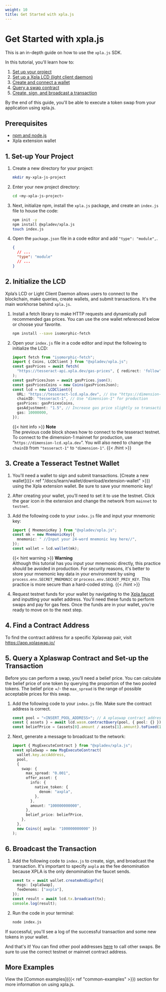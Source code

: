 ```yaml
---
weight: 10
title: Get Started with xpla.js
---
```


# Get Started with xpla.js

This is an in-depth guide on how to use the `xpla.js` SDK.

In this tutorial, you'll learn how to:

1. [Set up your project](#1-set-up-your-project)
2. [Set up a Xpla LCD (light client daemon)](#2-initialize-the-lcd)
3. [Create and connect a wallet](#3-create-a-tesseract-testnet-wallet)
4. [Query a swap contract](#5-query-a-xplaswap-contract-and-set-up-the-transaction)
5. [Create, sign, and broadcast a transaction](#6-broadcast-the-transaction)

By the end of this guide, you'll be able to execute a token swap from your application using xpla.js.

## Prerequisites

- [npm and node.js](https://docs.npmjs.com/downloading-and-installing-node-js-and-npm)
- Xpla extension wallet

## 1. Set-up Your Project

1. Create a new directory for your project:

   ```sh
   mkdir my-xpla-js-project

   ```

2. Enter your new project directory:

   ```sh
   cd <my-xpla-js-project>
   ```

3. Next, initialize npm, install the `xpla.js` package, and create an `index.js` file to house the code:

   ```sh
   npm init -y
   npm install @xpladev/xpla.js
   touch index.js
   ```

4. Open the `package.json` file in a code editor and add `"type": "module",`.

   ```json
   {
     // ...
     "type": "module"
     // ...
   }
   ```

## 2. Initialize the LCD

Xpla’s LCD or Light Client Daemon allows users to connect to the blockchain, make queries, create wallets, and submit transactions. It's the main workhorse behind `xpla.js`.

1. Install a fetch library to make HTTP requests and dynamically pull recommended gas prices. You can use the one wallet referenced below or choose your favorite.

   ```sh
   npm install --save isomorphic-fetch
   ```

2. Open your `index.js` file in a code editor and input the following to initialize the LCD:

   ```ts
   import fetch from "isomorphic-fetch";
   import { Coins, LCDClient } from "@xpladev/xpla.js";
   const gasPrices = await fetch(
     "https://tesseract-api.xpla.dev/gas-prices", { redirect: 'follow' }
   );
   const gasPricesJson = await gasPrices.json();
   const gasPricesCoins = new Coins(gasPricesJson);
   const lcd = new LCDClient({
     URL: "https://tesseract-lcd.xpla.dev", // Use "https://dimension-lcd.xpla.dev" for prod
     chainID: "tesseract-1", // Use "dimension-1" for production
     gasPrices: gasPricesCoins,
     gasAdjustment: "1.5", // Increase gas price slightly so transactions go through smoothly.
     gas: 10000000,
   });
   ```

   {{< hint info >}}
   **Note**  
   The previous code block shows how to connect to the tesseract testnet. To connect to the dimension-1 mainnet for production, use “`https://dimension-lcd.xpla.dev`”.
   You will also need to change the `chainID` from `"tesseract-1"` to `"dimension-1"`.
   {{< /hint >}}

## 3. Create a Tesseract Testnet Wallet

1. You'll need a wallet to sign and submit transactions. [Create a new wallet]({{< ref "/docs/learn/wallet/download/extension-wallet" >}}) using the Xpla extension wallet. Be sure to save your mnemonic key!

2. After creating your wallet, you’ll need to set it to use the testnet. Click the gear icon in the extension and change the network from `mainnet` to `testnet`.

3. Add the following code to your `index.js` file and input your mnemonic key:

   ```ts
   import { MnemonicKey } from "@xpladev/xpla.js";
   const mk = new MnemonicKey({
     mnemonic: " //Input your 24-word mnemonic key here//",
   });
   const wallet = lcd.wallet(mk);
   ```

   {{< hint warning >}}
   **Warning**  
   Although this tutorial has you input your mnemonic directly, this practice should be avoided in production.
   For security reasons, it's better to store your mnemonic key data in your environment by using `process.env.SECRET_MNEMONIC` or `process.env.SECRET_PRIV_KEY`. This practice is more secure than a hard-coded string.
   {{< /hint >}}

4. Request testnet funds for your wallet by navigating to the [Xpla faucet](https://faucet.xpla.io) and inputting your wallet address. You'll need these funds to perform swaps and pay for gas fees. Once the funds are in your wallet, you’re ready to move on to the next step.

## 4. Find a Contract Address

To find the contract address for a specific Xplaswap pair, visit https://app.xplaswap.io/

## 5. Query a Xplaswap Contract and Set-up the Transaction

Before you can perform a swap, you’ll need a belief price. You can calculate the belief price of one token by querying the proportion of the two pooled tokens. The belief price +/- the `max_spread` is the range of possible acceptable prices for this swap.

1. Add the following code to your `index.js` file. Make sure the contract address is correct.

   ```ts
   const pool = "<INSERT_POOL_ADDRESS>"; // A xplaswap contract address on tesseract.
   const { assets } = await lcd.wasm.contractQuery(pool, { pool: {} }); // Fetch the amount of each asset in the pool.
   const beliefPrice = (assets[0].amount / assets[1].amount).toFixed(18); // Calculate belief price using proportion of pool balances.
   ```

2. Next, generate a message to broadcast to the network:

   ```ts
   import { MsgExecuteContract } from "@xpladev/xpla.js";
   const xplaSwap = new MsgExecuteContract(
     wallet.key.accAddress,
     pool,
     {
       swap: {
         max_spread: "0.001",
         offer_asset: {
           info: {
             native_token: {
               denom: "axpla",
             },
           },
           amount: "100000000000",
         },
         belief_price: beliefPrice,
       },
     },
     new Coins({ axpla: "100000000000" })
   );
   ```

## 6. Broadcast the Transaction

1. Add the following code to `index.js` to create, sign, and broadcast the transaction. It's important to specify `axpla` as the fee denomination because XPLA is the only denomination the faucet sends.

   ```ts
   const tx = await wallet.createAndSignTx({
     msgs: [xplaSwap],
     feeDenoms: ["axpla"],
   });
   const result = await lcd.tx.broadcast(tx);
   console.log(result);
   ```

2. Run the code in your terminal:

   ```sh
   node index.js
   ```

If successful, you'll see a log of the successful transaction and some new tokens in your wallet.

And that's it! You can find other pool addresses [here](https://app.xplaswap.io/) to call other swaps. Be sure to use the correct testnet or mainnet contract address.

## More Examples

View the [Common examples]({{< ref "common-examples" >}}) section for more information on using xpla.js.
